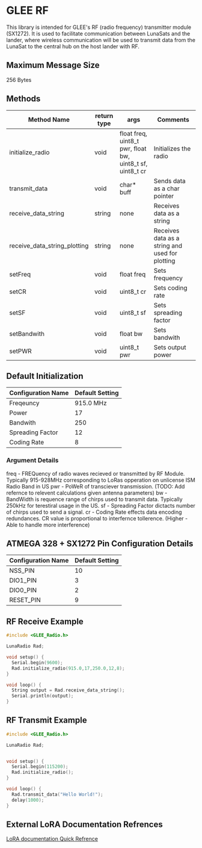 # GLEE RF
This library is intended for GLEE's RF (radio frequency) transmitter module (SX1272). 
It is used to facilitate communication between LunaSats and the lander, where
wireless communication will be used to transmit data from the LunaSat to the 
central hub on the host lander with RF.

## Maximum Message Size 
256 Bytes 

## Methods 
| Method Name | return type | args | Comments |
|---|---|---|---|
| initialize_radio | void | float freq, uint8_t pwr, float bw, uint8_t sf, uint8_t cr | Initializes the radio |
| transmit_data | void | char* buff | Sends data as a char pointer |
| receive_data_string | string | none | Receives data as a string |
| receive_data_string_plotting | string | none | Receives data as a string and used for plotting |
| setFreq | void | float freq | Sets frequency |
| setCR | void | uint8_t cr | Sets coding rate |
| setSF | void | uint8_t sf | Sets spreading factor |
| setBandwith | void | float bw | Sets bandwith |
| setPWR | void | uint8_t pwr | Sets output power |

## Default Initialization
| Configuration Name | Default Setting |
|---|---|
| Freqeuncy | 915.0 MHz |
| Power | 17 |
| Bandwith | 250 |
| Spreading Factor | 12 |
| Coding Rate | 8 |

### Argument Details

freq - FREQuency of radio waves recieved or transmitted by RF Module. Typically 915-928MHz corresponding to LoRas opperation on unlicense ISM Radio Band in US
pwr - PoWeR of transciever transmission. (TODO: Add refernce to relevent calculations given antenna parameters)
bw - BandWidth is requence range of chirps used to transmit data. Typically 250kHz for terestiral usage in the US.
sf - Spreading Factor dictacts number of chirps used to send a signal.
cr - Coding Rate effects data encoding redundances. CR value is proportional to interfernce tollerence. (Higher - Able to handle more interference)

## ATMEGA 328 + SX1272 Pin Configuration Details
| Configuration Name | Default Setting |
|---|---|
| NSS_PIN | 10 |
| DIO1_PIN | 3 |
| DIO0_PIN | 2 |
| RESET_PIN | 9 |

## RF Receive Example
```C++
#include <GLEE_Radio.h>

LunaRadio Rad;

void setup() {
  Serial.begin(9600);
  Rad.initialize_radio(915.0,17,250.0,12,8);
}

void loop() {
  String output = Rad.receive_data_string();
  Serial.println(output);
}
```

## RF Transmit Example
```C++
#include <GLEE_Radio.h>

LunaRadio Rad;


void setup() {
  Serial.begin(115200);
  Rad.initialize_radio();
}

void loop() {
  Rad.transmit_data("Hello World!");
  delay(1000);  
}
```

## External LoRA Documentation Refrences
[LoRA documentation Quick Refrence](https://lora.readthedocs.io/en/latest/#range-vs-power)
